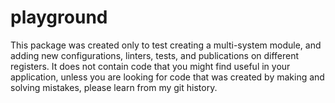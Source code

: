 # playground

This package was created only to test creating a multi-system module, and adding new configurations, linters, tests,
and publications on different registers. It does not contain code that you might find useful in your application, unless
you are looking for code that was created by making and solving mistakes, please learn from my git history.

